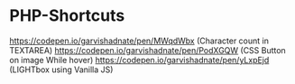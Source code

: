 # PHP-Shortcuts
https://codepen.io/garvishadnate/pen/MWqdWbx (Character count in TEXTAREA)
https://codepen.io/garvishadnate/pen/PodXGQW (CSS Button on image While hover)
https://codepen.io/garvishadnate/pen/yLxpEjd (LIGHTbox using Vanilla JS)
